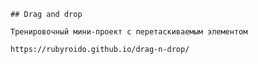     ## Drag and drop 

    Тренировочный мини-проект с перетаскиваемым элементом
    
    https://rubyroido.github.io/drag-n-drop/
